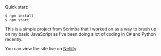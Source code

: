 Quick start:

```
$ npm install
$ npm start
```

This is a simple project from Scrimba that I worked on as a way to brush up on my basic JavaScript as I've been doing a lot of coding in C# and Python recently.

You can view the site live on [Netlify](https://dainty-fox-0029f7.netlify.app/)
